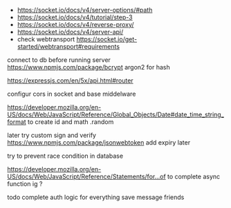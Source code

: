 - https://socket.io/docs/v4/server-options/#path
- https://socket.io/docs/v4/tutorial/step-3
- https://socket.io/docs/v4/reverse-proxy/
- https://socket.io/docs/v4/server-api/
- check webtransport https://socket.io/get-started/webtransport#requirements


connect to db before running server
https://www.npmjs.com/package/bcrypt
argon2 for hash 

https://expressjs.com/en/5x/api.html#router

configur cors in socket and base middelware

https://developer.mozilla.org/en-US/docs/Web/JavaScript/Reference/Global_Objects/Date#date_time_string_format to create id and math .random


later try custom sign and verify
https://www.npmjs.com/package/jsonwebtoken
add expiry later

try to prevent race condition in database

https://developer.mozilla.org/en-US/docs/Web/JavaScript/Reference/Statements/for...of
to complete async function ig ?

todo
complete auth logic for everything
save message
friends


